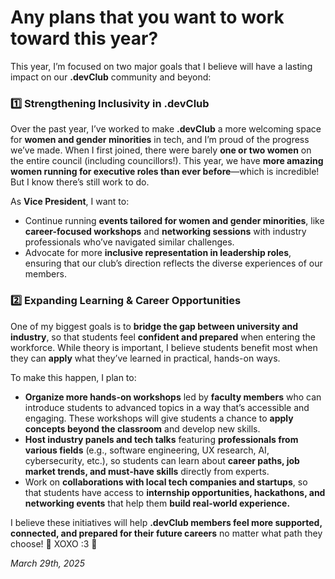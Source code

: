 # Any plans that you want to work toward this year?

This year, I’m focused on two major goals that I believe will have a lasting impact on our **.devClub** community and beyond:  

### 1️⃣ Strengthening Inclusivity in .devClub  
Over the past year, I’ve worked to make **.devClub** a more welcoming space for **women and gender minorities** in tech, and I’m proud of the progress we’ve made. When I first joined, there were barely **one or two women** on the entire council (including councillors!). This year, we have **more amazing women running for executive roles than ever before**—which is incredible! But I know there’s still work to do.  

As **Vice President**, I want to:  
- Continue running **events tailored for women and gender minorities**, like **career-focused workshops** and **networking sessions** with industry professionals who’ve navigated similar challenges.  
- Advocate for more **inclusive representation in leadership roles**, ensuring that our club’s direction reflects the diverse experiences of our members.  

### 2️⃣ Expanding Learning & Career Opportunities  
One of my biggest goals is to **bridge the gap between university and industry**, so that students feel **confident and prepared** when entering the workforce. While theory is important, I believe students benefit most when they can **apply** what they’ve learned in practical, hands-on ways.  

To make this happen, I plan to:  
- **Organize more hands-on workshops** led by **faculty members** who can introduce students to advanced topics in a way that’s accessible and engaging. These workshops will give students a chance to **apply concepts beyond the classroom** and develop new skills.  
- **Host industry panels and tech talks** featuring **professionals from various fields** (e.g., software engineering, UX research, AI, cybersecurity, etc.), so students can learn about **career paths, job market trends, and must-have skills** directly from experts.  
- Work on **collaborations with local tech companies and startups**, so that students have access to **internship opportunities, hackathons, and networking events** that help them **build real-world experience.**  

I believe these initiatives will help **.devClub members feel more supported, connected, and prepared for their future careers** no matter what path they choose! 🌸 XOXO :3 🌸

*March 29th, 2025*
